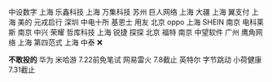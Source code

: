 中设数字 上海
乐鑫科技 上海
万集科技 苏州
巨人网络 上海
大疆 上海
翼支付 上海
美的
元戎启行 深圳
中电十所
基恩士
用友 北京
oppo 上海
SHEIN 南京
电科莱斯 南京
中兴
荣耀
哲库科技 上海
锐捷
探探 北京
福特 南京
中望软件 广州
鹰角网络 上海
第四范式 上海
中泰 ❌

**不敢投的**
华为
米哈游 7.22前免笔试
网易雷火 7.8截止
英特尔
字节跳动 小荷健康7.31截止